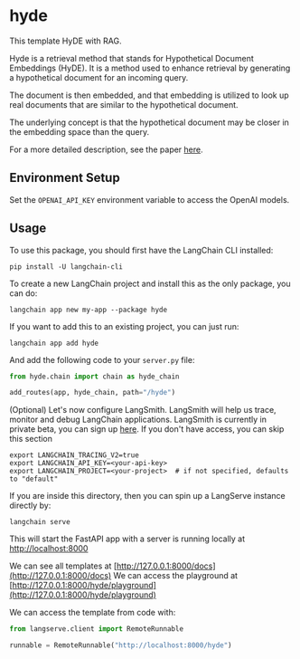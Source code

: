 
# hyde

This template HyDE with RAG. 

Hyde is a retrieval method that stands for Hypothetical Document Embeddings (HyDE). It is a method used to enhance retrieval by generating a hypothetical document for an incoming query. 

The document is then embedded, and that embedding is utilized to look up real documents that are similar to the hypothetical document. 

The underlying concept is that the hypothetical document may be closer in the embedding space than the query. 

For a more detailed description, see the paper [here](https://arxiv.org/abs/2212.10496).

## Environment Setup

Set the `OPENAI_API_KEY` environment variable to access the OpenAI models.

## Usage

To use this package, you should first have the LangChain CLI installed:

```shell
pip install -U langchain-cli
```

To create a new LangChain project and install this as the only package, you can do:

```shell
langchain app new my-app --package hyde
```

If you want to add this to an existing project, you can just run:

```shell
langchain app add hyde
```

And add the following code to your `server.py` file:
```python
from hyde.chain import chain as hyde_chain

add_routes(app, hyde_chain, path="/hyde")
```

(Optional) Let's now configure LangSmith. 
LangSmith will help us trace, monitor and debug LangChain applications. 
LangSmith is currently in private beta, you can sign up [here](https://smith.langchain.com/). 
If you don't have access, you can skip this section


```shell
export LANGCHAIN_TRACING_V2=true
export LANGCHAIN_API_KEY=<your-api-key>
export LANGCHAIN_PROJECT=<your-project>  # if not specified, defaults to "default"
```

If you are inside this directory, then you can spin up a LangServe instance directly by:

```shell
langchain serve
```

This will start the FastAPI app with a server is running locally at 
[http://localhost:8000](http://localhost:8000)

We can see all templates at [http://127.0.0.1:8000/docs](http://127.0.0.1:8000/docs)
We can access the playground at [http://127.0.0.1:8000/hyde/playground](http://127.0.0.1:8000/hyde/playground)  

We can access the template from code with:

```python
from langserve.client import RemoteRunnable

runnable = RemoteRunnable("http://localhost:8000/hyde")
```

